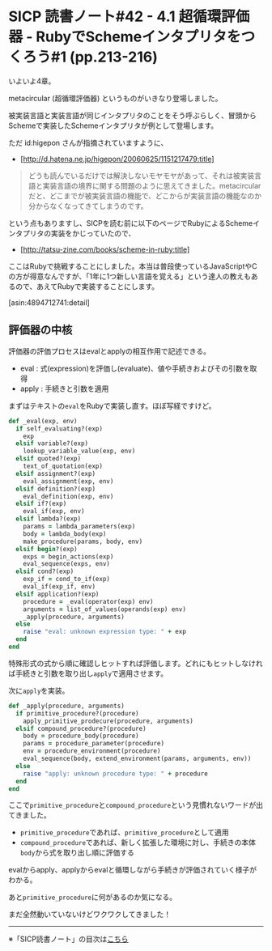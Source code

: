 SICP 読書ノート#42 - 4.1 超循環評価器 - RubyでSchemeインタプリタをつくろう#1 (pp.213-216)
======================================

いよいよ4章。

metacircular (超循環評価器) というものがいきなり登場しました。

被実装言語と実装言語が同じインタプリタのことをそう呼ぶらしく、冒頭からSchemeで実装したSchemeインタプリタが例として登場します。

ただ id:higepon さんが指摘されていますように、

* [http://d.hatena.ne.jp/higepon/20060625/1151217479:title]

> どうも読んでいるだけでは解決しないモヤモヤがあって、それは被実装言語と実装言語の境界に関する問題のように思えてきました。metacircularだと、どこまでが被実装言語の機能で、どこからが実装言語の機能なのか分からなくなってきてしまうのです。

という点もありますし、SICPを読む前に以下のページでRubyによるSchemeインタプリタの実装をかじっていたので、

* [http://tatsu-zine.com/books/scheme-in-ruby:title]

ここはRubyで挑戦することにしました。本当は普段使っているJavaScriptやCの方が得意なんですが、「1年に1つ新しい言語を覚える」という達人の教えもあるので、あえてRubyで実装することにします。

[asin:4894712741:detail]


## 評価器の中核

評価器の評価プロセスはevalとapplyの相互作用で記述できる。

- eval : 式(expression)を評価し(evaluate)、値や手続きおよびその引数を取得
- apply : 手続きと引数を適用


まずはテキストの```eval```をRubyで実装し直す。ほぼ写経ですけど。

```ruby
def _eval(exp, env)
  if self_evaluating?(exp)
    exp
  elsif variable?(exp)
    lookup_variable_value(exp, env)
  elsif quoted?(exp)
    text_of_quotation(exp)
  elsif assignment?(exp)
    eval_assignment(exp, env)
  elsif definition?(exp)
    eval_definition(exp, env)
  elsif if?(exp)
    eval_if(exp, env)
  elsif lambda?(exp)
    params = lambda_parameters(exp)
    body = lambda_body(exp)
    make_procedure(params, body, env)
  elsif begin?(exp)
    exps = begin_actions(exp)
    eval_sequence(exps, env)
  elsif cond?(exp)
    exp_if = cond_to_if(exp)
    eval_if(exp_if, env)
  elsif application?(exp)
    procedure = _eval(operator(exp) env)
    arguments = list_of_values(operands(exp) env)
    _apply(procedure, arguments)
  else
    raise "eval: unknown expression type: " + exp
  end
end
```

特殊形式の式から順に確認しヒットすれば評価します。どれにもヒットしなければ手続きと引数を取り出し```apply```で適用させます。

次に```apply```を実装。

```ruby
def _apply(procedure, arguments)
  if primitive_procedure?(procedure)
    apply_primitive_prodecure(procedure, arguments)
  elsif compound_procedure?(procedure)
    body = procedure_body(procedure)
    params = procedure_parameter(procedure)
    env = procedure_environment(procedure)
    eval_sequence(body, extend_environment(params, arguments, env))
  else
    raise "apply: unknown procedure type: " + procedure
  end
end
```

ここで```primitive_procedure```と```compound_procedure```という見慣れないワードが出てきました。

- ```primitive_procedure```であれば、```primitive_procedure```として適用
- ```compound_procedure```であれば、新しく拡張した環境に対し、手続きの本体```body```から式を取り出し順に評価する

evalからapply、applyからevalと循環しながら手続きが評価されていく様子がわかる。

あと```primitive_procedure```に何があるのか気になる。

まだ全然動いていないけどワクワクしてきました！


--------------------------------

※「SICP読書ノート」の目次は[こちら](/entry/sicp/index)


<script type="text/x-mathjax-config">
  MathJax.Hub.Config({ tex2jax: { inlineMath: [['$','$'], ["\\(","\\)"]] } });
</script>
<script type="text/javascript"
  src="http://cdn.mathjax.org/mathjax/latest/MathJax.js?config=TeX-AMS_HTML">
</script>
<meta http-equiv="X-UA-Compatible" CONTENT="IE=EmulateIE7" />
